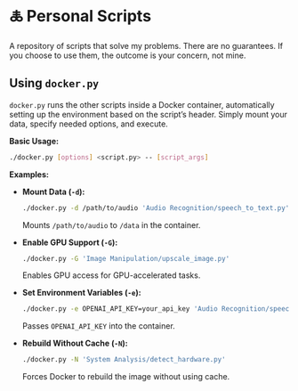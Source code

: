 # 🜏 Personal Scripts

A repository of scripts that solve my problems. There are no guarantees. If you choose to use them, the outcome is your concern, not mine.


## Using `docker.py`

`docker.py` runs the other scripts inside a Docker container, automatically setting up the environment based on the script’s header.
Simply mount your data, specify needed options, and execute.

**Basic Usage:**
```bash
./docker.py [options] <script.py> -- [script_args]
```

**Examples:**

- **Mount Data (`-d`):**
  ```bash
  ./docker.py -d /path/to/audio 'Audio Recognition/speech_to_text.py' -v /data/file.mp3
  ```
  Mounts `/path/to/audio` to `/data` in the container.

- **Enable GPU Support (`-G`):**
  ```bash
  ./docker.py -G 'Image Manipulation/upscale_image.py'
  ```
  Enables GPU access for GPU-accelerated tasks.

- **Set Environment Variables (`-e`):**
  ```bash
  ./docker.py -e OPENAI_API_KEY=your_api_key 'Audio Recognition/speech_to_text.py' --provider openai
  ```
  Passes `OPENAI_API_KEY` into the container.

- **Rebuild Without Cache (`-N`):**
  ```bash
  ./docker.py -N 'System Analysis/detect_hardware.py'
  ```
  Forces Docker to rebuild the image without using cache.
